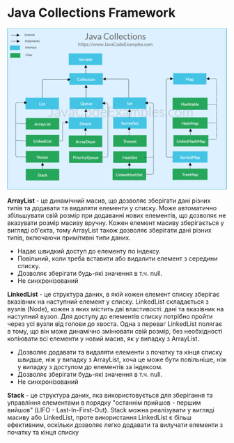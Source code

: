 # Java Collections Framework

![Java Collections Framework diagram](java-collections-cheat-sheet.png "Java Collections Framework diagram")

**ArrayList** - це динамічний масив, що дозволяє зберігати дані різних типів та додавати та видаляти елементи у списку. Може автоматично збільшувати свій розмір при додаванні нових елементів, що дозволяє не вказувати розмір масиву вручну. Кожен елемент масиву зберігається у вигляді об'єкта, тому ArrayList також дозволяє зберігати дані різних типів, включаючи примітивні типи даних.
* Надає швидкий доступ до елементу по індексу.
* Повільний, коли треба вставити або видалити елемент з середини списку.
* Дозволяє зберігати будь-які значення в т.ч. null.
* Не синхронізований

**LinkedList** - це структура даних, в якій кожен елемент списку зберігає вказівник на наступний елемент у списку. LinkedList складається з вузлів (Node), кожен з яких містить дві властивості: дані та вказівник на наступний вузол. Для доступу до елементів списку потрібно пройти через усі вузли від голови до хвоста. Одна з переваг LinkedList полягає в тому, що він може динамічно змінювати свій розмір, без необхідності копіювати всі елементи у новий масив, як у випадку з ArrayList.

* Дозволяє додавати та видаляти елементи з початку та кінця списку швидше, ніж у випадку з ArrayList, хоча це може бути повільніше, ніж у випадку з доступом до елементів за індексом.
* Дозволяє зберігати будь-які значення в т.ч. null.
* Не синхронізований

**Stack** - це структура даних, яка використовується для зберігання та управління елементами в порядку "останнім прийшов - першим вийшов" (LIFO - Last-In-First-Out). Stack можна реалізувати у вигляді масиву або LinkedList, проте використання LinkedList є більш ефективним, оскільки дозволяє легко додавати та вилучати елементи з початку та кінця списку